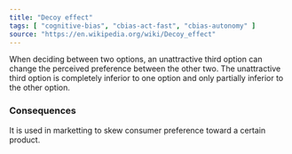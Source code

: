 ```yaml
---
title: "Decoy effect"
tags: [ "cognitive-bias", "cbias-act-fast", "cbias-autonomy" ]
source: "https://en.wikipedia.org/wiki/Decoy_effect"
---
```


When deciding between two options, an unattractive third option can change the perceived preference between the other two. The unattractive third option is completely inferior to one option and only partially inferior to the other option.

### Consequences

It is used in marketting to skew consumer preference toward a certain product.


